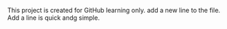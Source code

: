 This project is created for GitHub learning only.
add a new line to the file.
Add a line is quick andg simple.
